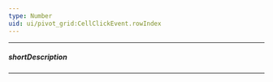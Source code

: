 ```yaml
---
type: Number
uid: ui/pivot_grid:CellClickEvent.rowIndex
---
```

---
##### shortDescription
<!-- Description goes here -->

---
<!-- Description goes here -->